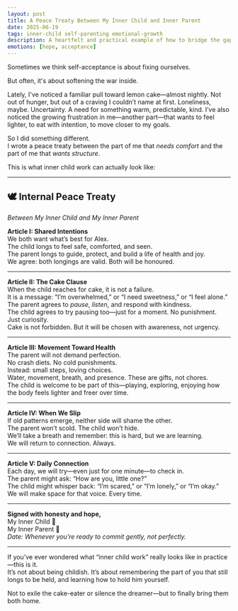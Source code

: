 ```yaml
---
layout: post
title: A Peace Treaty Between My Inner Child and Inner Parent
date: 2025-06-19
tags: inner-child self-parenting emotional-growth
description: A heartfelt and practical example of how to bridge the gap between our unmet needs and our long-term goals—by creating a peace treaty within.
emotions: [hope, acceptance]
---
```


Sometimes we think self-acceptance is about fixing ourselves.

But often, it's about softening the war inside.

Lately, I've noticed a familiar pull toward lemon cake—almost nightly. Not out of hunger, but out of a craving I couldn’t name at first. Loneliness, maybe. Uncertainty. A need for something warm, predictable, kind. I’ve also noticed the growing frustration in me—another part—that wants to feel lighter, to eat with intention, to move closer to my goals.

So I did something different.  
I wrote a peace treaty between the part of me that *needs comfort* and the part of me that *wants structure*.

This is what inner child work can actually look like:

---

## 🕊️ Internal Peace Treaty  
*Between My Inner Child and My Inner Parent*

**Article I: Shared Intentions**  
We both want what’s best for Alex.  
The child longs to feel safe, comforted, and seen.  
The parent longs to guide, protect, and build a life of health and joy.  
We agree: both longings are valid. Both will be honoured.

---

**Article II: The Cake Clause**  
When the child reaches for cake, it is not a failure.  
It is a message: “I’m overwhelmed,” or “I need sweetness,” or “I feel alone.”  
The parent agrees to *pause*, *listen*, and respond with kindness.  
The child agrees to try pausing too—just for a moment. No punishment. Just curiosity.  
Cake is not forbidden. But it will be chosen with awareness, not urgency.

---

**Article III: Movement Toward Health**  
The parent will not demand perfection.  
No crash diets. No cold punishments.  
Instead: small steps, loving choices.  
Water, movement, breath, and presence. These are gifts, not chores.  
The child is welcome to be part of this—playing, exploring, enjoying how the body feels lighter and freer over time.

---

**Article IV: When We Slip**  
If old patterns emerge, neither side will shame the other.  
The parent won’t scold. The child won’t hide.  
We’ll take a breath and remember: this is hard, but we are learning.  
We will return to connection. Always.

---

**Article V: Daily Connection**  
Each day, we will try—even just for one minute—to check in.  
The parent might ask: “How are you, little one?”  
The child might whisper back: “I’m scared,” or “I’m lonely,” or “I’m okay.”  
We will make space for that voice. Every time.

---

**Signed with honesty and hope,**  
My Inner Child 🤍  
My Inner Parent 🌿  
*Date: Whenever you’re ready to commit gently, not perfectly.*

---

If you’ve ever wondered what “inner child work” really looks like in practice—this is it.  
It’s not about being childish. It’s about remembering the part of you that still longs to be held, and learning how to hold him yourself.

Not to exile the cake-eater or silence the dreamer—but to finally bring them both home.

